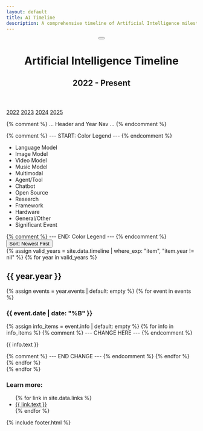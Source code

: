 ```yaml
---
layout: default
title: AI Timeline
description: A comprehensive timeline of Artificial Intelligence milestones from 2022 to present.
---
```


<header class="header">
  <div class="github-button-container">
    <a href="https://github.com/NHLOCAL/AiTimeline" class="github-button" target="_blank" rel="noopener noreferrer" title="View on GitHub">
      <i class="fab fa-github"></i>
    </a>
  </div>
  <div class="dark-mode-toggle-container">
    <button id="dark-mode-toggle" class="dark-mode-toggle" title="Toggle dark/light mode">
      <i class="fas fa-moon"></i>
    </button>
  </div>
  <h1>Artificial Intelligence Timeline</h1>
  <h2>2022 - Present</h2>
</header>

<nav class="year-nav">
  <a href="#2022" class="active">2022</a>
  <a href="#2023">2023</a>
  <a href="#2024">2024</a>
  <a href="#2025">2025</a>


{% comment %} ... Header and Year Nav ... {% endcomment %}

</nav>

{% comment %} --- START: Color Legend --- {% endcomment %}
<div class="legend-container">
  <ul class="legend-list">
    <li class="legend-item">
      <span class="legend-color type-language"></span><span class="legend-label">Language Model</span>
    </li>
    <li class="legend-item">
      <span class="legend-color type-image"></span><span class="legend-label">Image Model</span>
    </li>
    <li class="legend-item">
      <span class="legend-color type-video"></span><span class="legend-label">Video Model</span>
    </li>
    <li class="legend-item">
      <span class="legend-color type-music"></span><span class="legend-label">Music Model</span>
    </li>
    <li class="legend-item">
      <span class="legend-color type-multimodal"></span><span class="legend-label">Multimodal</span>
    </li>
    <li class="legend-item">
      <span class="legend-color type-agent"></span><span class="legend-label">Agent/Tool</span>
    </li>
    <li class="legend-item">
      <span class="legend-color type-chatbot"></span><span class="legend-label">Chatbot</span>
    </li>
    <li class="legend-item">
      <span class="legend-color type-opensource"></span><span class="legend-label">Open Source</span>
    </li>
    <li class="legend-item">
      <span class="legend-color type-research"></span><span class="legend-label">Research</span>
    </li>
     <li class="legend-item">
      <span class="legend-color type-framework"></span><span class="legend-label">Framework</span>
    </li>
     <li class="legend-item">
      <span class="legend-color type-hardware"></span><span class="legend-label">Hardware</span>
    </li>
    <li class="legend-item">
      <span class="legend-color type-general"></span><span class="legend-label">General/Other</span>
    </li>
    <li class="legend-item special-marker-legend">
       <span class="legend-color special-event"></span><span class="legend-label">Significant Event</span>
    </li>
  </ul>
</div>
{% comment %} --- END: Color Legend --- {% endcomment %}

<div class="sort-toggle-container">
  <button id="sort-toggle" class="sort-toggle" data-order="oldest" title="Sort timeline">
    <i class="fas fa-sort-amount-down"></i> Sort: Newest First
  </button>
</div>

<main class="timeline">
	{% assign valid_years = site.data.timeline | where_exp: "item", "item.year != nil" %}
	{% for year in valid_years %}
	<section class="year" id="{{ year.year }}">
	  <h2>{{ year.year }}</h2>
	  {% assign events = year.events | default: empty %}
	  {% for event in events %}
	  <article id="{{ year.year }}-{{ event.date | replace: ' ', '-' }}" class="event" data-date="{{ event.date }}">
		<h3 class="date">{{ event.date | date: "%B" }}</h3>
        {% assign info_items = event.info | default: empty %}
		{% for info in info_items %}
        {% comment %} --- CHANGE HERE --- {% endcomment %}
        <p class="info
                  {% if info.type %}event-type-{{ info.type }}{% else %}event-type-general{% endif %}
                  {% if info.special %}special-event{% endif %}">
            {{ info.text }}
        </p>
        {% comment %} --- END CHANGE --- {% endcomment %}
		{% endfor %}
	  </article>
	  {% endfor %}
	</section>
	{% endfor %}

</main>

<aside class="footer">
    <div class="content">
        <h3>Learn more:</h3>
        <ul>
            {% for link in site.data.links %}
            <li><a href="{{ link.url }}" target="_blank">{{ link.text }}</a></li>
            {% endfor %}
        </ul>
    </div>
</aside>

<footer>
    {% include footer.html %}
</footer>

<script src="{{ '/assets/js/script.js' | relative_url }}" defer></script>